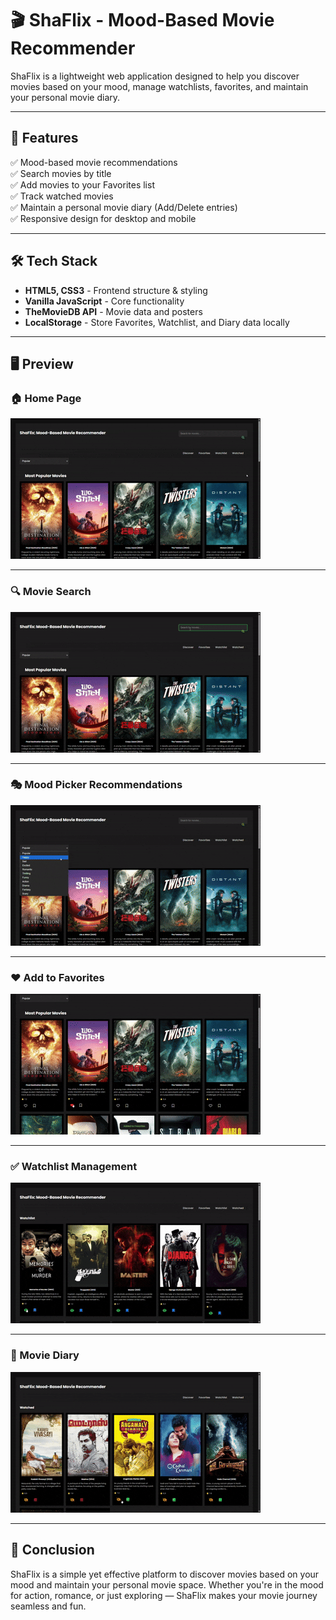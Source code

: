 # 🎬 ShaFlix - Mood-Based Movie Recommender

ShaFlix is a lightweight web application designed to help you discover movies based on your mood, manage watchlists, favorites, and maintain your personal movie diary.

---

## 🚀 Features

✅ Mood-based movie recommendations  
✅ Search movies by title  
✅ Add movies to your Favorites list  
✅ Track watched movies  
✅ Maintain a personal movie diary (Add/Delete entries)  
✅ Responsive design for desktop and mobile  

---
## 🛠️ Tech Stack

- **HTML5, CSS3** - Frontend structure & styling  
- **Vanilla JavaScript** - Core functionality  
- **TheMovieDB API** - Movie data and posters  
- **LocalStorage** - Store Favorites, Watchlist, and Diary data locally  

---

## 🖥️ Preview

### 🏠 Home Page
![Home](assets/home.gif)

---

### 🔍 Movie Search
![Search](assets/SEARCH.gif)

---

### 🎭 Mood Picker Recommendations
![Mood Picker](assets/Mood.gif)

---

### ❤️ Add to Favorites
![Likes](assets/Likes.gif)

---

### ✅ Watchlist Management
![Watchlist](assets/watchlist.gif)

---

### 📖 Movie Diary
![Diary](assets/diary.gif)

---

## 🎯 Conclusion

ShaFlix is a simple yet effective platform to discover movies based on your mood and maintain your personal movie space. Whether you're in the mood for action, romance, or just exploring — ShaFlix makes your movie journey seamless and fun.